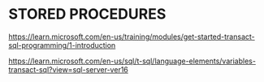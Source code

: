 # STORED PROCEDURES 

https://learn.microsoft.com/en-us/training/modules/get-started-transact-sql-programming/1-introduction

https://learn.microsoft.com/en-us/sql/t-sql/language-elements/variables-transact-sql?view=sql-server-ver16